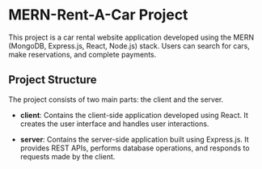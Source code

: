 # MERN-Rent-A-Car Project

This project is a car rental website application developed using the MERN (MongoDB, Express.js, React, Node.js) stack. Users can search for cars, make reservations, and complete payments.

## Project Structure

The project consists of two main parts: the client and the server.

- **client**: Contains the client-side application developed using React. It creates the user interface and handles user interactions.

- **server**: Contains the server-side application built using Express.js. It provides REST APIs, performs database operations, and responds to requests made by the client.

